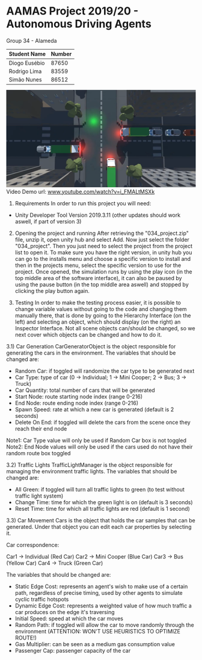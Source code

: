 # AAMAS Project 2019/20 - Autonomous Driving Agents

Group 34 - Alameda

Student Name  | Number
------------- | ------
Diogo Eusébio | 87650
Rodrigo Lima  | 83559
Simão Nunes   | 86512

![](https://raw.githubusercontent.com/DiogoEusebio/AASMASelfDrivingCars2020/main/selfdriving_cars_screenshot.png)
Video Demo url: www.youtube.com/watch?v=i_FMALtMSXk

1) Requirements
In order to run this project you will need:
- Unity Developer Tool Version 2019.3.11 (other updates should work aswell, if part of version 3)


2) Opening the project and running
After retrieving the "034_project.zip" file, unzip it, open unity hub and select Add. Now just select the folder "034_project". Then you just need to select the project from the project list to open it.
To make sure you have the right version, in unity hub you can go to the installs menu and choose a specific version to install and then in the projects menu, select the specific version to use for the project.
Once opened, the simulation runs by using the play icon (in the top middle area of the software interface), it can also be paused by using the pause button (in the top middle area aswell) and stopped by clicking the play button again.


3) Testing
In order to make the testing process easier, it is possible to change variable values without going to the code and changing them manually there, that is done by going to the Hierarchy Interface (on the left) and selecting an object, which should display (on the right) an Inspector Interface.
Not all scene objects can/should be changed, so we next cover which objects can be changed and how to do it.

3.1) Car Generation
CarGeneratorObject is the object responsible for generating the cars in the environment. 
The variables that should be changed are:

 - Random Car: if toggled will randomize the car type to be generated next
 - Car Type: type of car (0 -> Individual; 1 -> Mini Cooper; 2 -> Bus; 3 -> Truck)
 - Car Quantity: total number of cars that will be generated
 - Start Node: route starting node index (range 0-216)
 - End Node: route ending node index (range 0-216)
 - Spawn Speed: rate at which a new car is generated (default is 2 seconds)
 - Delete On End: if toggled will delete the cars from the scene once they reach their end node

 Note1: Car Type value will only be used if Random Car box is not toggled
 Note2: End Node values will only be used if the cars used do not have their random route box toggled


3.2) Traffic Lights
TrafficLightManager is the object responsible for managing the environment traffic lights.
The variables that should be changed are:

 - All Green: if toggled will turn all traffic lights to green (to test without traffic light system)
 - Change Time: time for which the green light is on (default is 3 seconds)
 - Reset Time: time for which all traffic lights are red (default is 1 second)


3.3) Car Movement 
Cars is the object that holds the car samples that can be generated. Under that object you can edit
each car properties by selecting it.

Car correspondence:
	
 Car1 -> Individual (Red Car)
 Car2 -> Mini Cooper (Blue Car)
 Car3 -> Bus (Yellow Car)
 Car4 -> Truck (Green Car)

The variables that should be changed are:
	
 - Static Edge Cost: represents an agent's wish to make use of a certain path, regardless of precise timing, used by other agents to simulate cyclic traffic hotspots
 - Dynamic Edge Cost: represents a weighted value of how much traffic a car produces on the edge it's traversing
 - Initial Speed: speed at which the car moves
 - Random Path: if toggled will allow the car to move randomly through the environment (ATTENTION: WON'T USE HEURISTICS TO OPTIMIZE ROUTE!)
 - Gas Multiplier: can be seen as a medium gas consumption value
 - Passenger Cap: passenger capacity of the car
